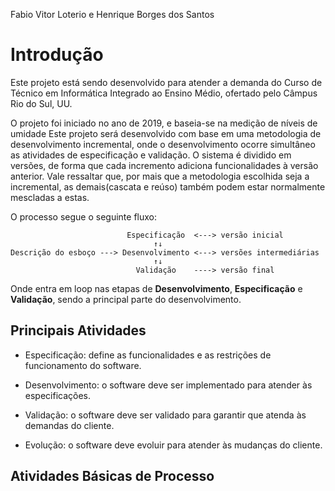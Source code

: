 ﻿Fabio Vitor Loterio e Henrique Borges dos Santos

# Introdução

Este projeto está sendo desenvolvido para atender a demanda do Curso de Técnico em Informática Integrado ao Ensino Médio, ofertado pelo Câmpus Rio do Sul, UU.

O projeto foi iniciado no ano de 2019, e baseia-se na medição de níveis de umidade
Este projeto será desenvolvido com base em uma metodologia de desenvolvimento incremental, onde o 
desenvolvimento ocorre simultâneo as atividades de especificação e validação.
O sistema é dividido em versões, de forma que cada incremento adiciona funcionalidades à versão anterior.
Vale ressaltar que, por mais que a metodologia escolhida seja a incremental, as demais(cascata e reúso) 
também podem estar normalmente mescladas a estas.

O processo segue o seguinte fluxo:

                              Especificação  <---> versão inicial   
                                    ↑↓            
    Descrição do esboço ---> Desenvolvimento <---> versões intermediárias
                                    ↑↓
                                Validação    ----> versão final

Onde entra em loop nas etapas de **Desenvolvimento**, **Especificação** e **Validação**, sendo a principal parte
do desenvolvimento. 


## Principais Atividades

- Especificação: define as funcionalidades e as restrições de
funcionamento do software.

- Desenvolvimento: o software deve ser implementado para
atender às especificações.

- Validação: o software deve ser validado para garantir que atenda
às demandas do cliente.

- Evolução: o software deve evoluir para atender às mudanças do
cliente.

## Atividades Básicas de Processo
